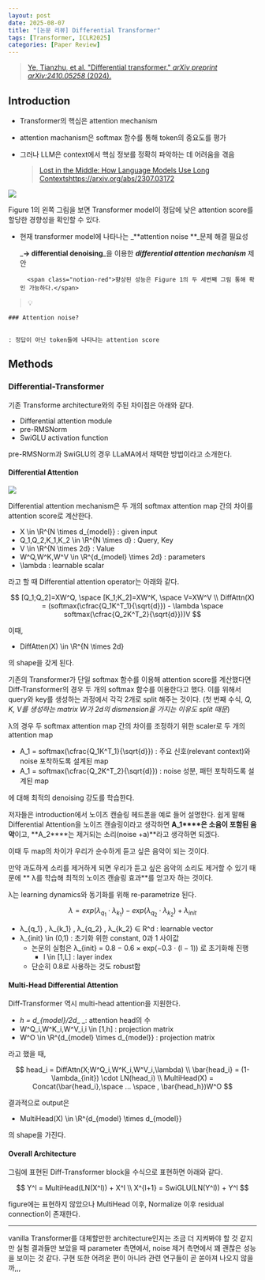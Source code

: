 ```yaml
---
layout: post
date: 2025-08-07
title: "[논문 리뷰] Differential Transformer"
tags: [Transformer, ICLR2025]
categories: [Paper Review]
---
```


> [Ye, Tianzhu, et al. "Differential transformer." ](https://arxiv.org/abs/2410.05258)[_arXiv preprint arXiv:2410.05258_](https://arxiv.org/abs/2410.05258)[ (2024).](https://arxiv.org/abs/2410.05258)



## Introduction

- Transformer의 핵심은 attention mechanism
- attention machanism은 softmax 함수를 통해 token의 중요도를 평가
- 그러나 LLM은 context에서 핵심 정보를 정확히 파악하는 데 어려움을 겪음

	> [Lost in the Middle: How Language Models Use Long Contextshttps://arxiv.org/abs/2307.03172](https://arxiv.org/abs/2307.03172)


![](https://prod-files-secure.s3.us-west-2.amazonaws.com/542b861c-36a8-4051-84e5-8804b6728dba/9083ea56-691a-4752-ae26-47f403431ac8/image.png?X-Amz-Algorithm=AWS4-HMAC-SHA256&X-Amz-Content-Sha256=UNSIGNED-PAYLOAD&X-Amz-Credential=ASIAZI2LB4663PCZZIKL%2F20250822%2Fus-west-2%2Fs3%2Faws4_request&X-Amz-Date=20250822T150058Z&X-Amz-Expires=3600&X-Amz-Security-Token=IQoJb3JpZ2luX2VjEL%2F%2F%2F%2F%2F%2F%2F%2F%2F%2F%2FwEaCXVzLXdlc3QtMiJHMEUCIBGU2t86dQ1Yg6r4ZcYXVuQmRaB2zdJaYou1WDeI7RSWAiEAkuJbqoXCFVz6XDhBwEQs36AKXB14HQodBevZ193mpxIq%2FwMIFxAAGgw2Mzc0MjMxODM4MDUiDJgJlPBjo47waS5SpCrcA3aoHAlcECmnveX%2FZj2c%2FVJA8py7yzJOBZrueTRcHel8UBTAIkzJ0FcsvFmScyyaAjyp3buuHF8ae5y2u8eJ8Xn92C9gUDK7%2B%2B%2BqvgcdAlNfVsRpq6UwJPC7g549thindi556y1MzdCRc9lHm0%2BiBfxhoOk4ZNyo7tULCS0sSuNNOetYQfuSvJAS1exZwqXjfjcXAprWgItRniO1eJnvkS2UKQAwoIselLWmQqqDF%2BylSZIwuRY9KK%2Fe9SuzuHeZdtxA%2FVFIvslQmrIrrV0uUH5NMkap%2Fs2GA9683xgpswc43zt4qiwRv6%2FgkfhDB0D7dUG0vGrgR%2FCfRtUHiQvVSYyOXUfh%2B1vakGdmkiPptzlYpBXcS%2FgMCCn4qIfjmoz4Rvni6xEm4VospWNMhWoQS7Twjot8A2UssyJRkQJ%2F3DA3KUPI6THCcoVn2A1CIep94pyCzdrTMSk8Iyrwaz2bijhbs7BJ6e0ZlIcqNRWJOhWAHFe4JvGYgOtzTqsEQfg%2FVBR15zBOQSzANxmMI%2BE3Po2S7ytrNSPG%2BPu4j6Y01GOGE6Qz1rT20LYRmVraX%2BwUjeX06pwznrBvu0X59biyfFR8uaAxJgBh1Hufcx9VkWzvbqWZ8AZiRih%2F0mZkMNz4ocUGOqUBCsuGpw4%2F8ueTgMor7y0PWEyJ14ENN463P0D8kCIIfZme%2BfiAeHImpguAIn4V5q91hZ4cqvEp6rZJxLxGiwzU%2BkGhGF%2BkUl%2FztLRAYFuPk9l33g7ZxjoyoeGEyse6C3S0xA2ikY9Toyrcm911r2wKBPEkEGpBHAv2YJuD0GvFfTKenOrl4CA%2Fq4OdSjUZSe%2BoA0aqdLjvJCoFzLvapR9zzumPQryq&X-Amz-Signature=04983d5b386e0fba0127159384f5a3dcfc1cc02c14d049ac40c782c830a24506&X-Amz-SignedHeaders=host&x-amz-checksum-mode=ENABLED&x-id=GetObject)


Figure 1의 왼쪽 그림을 보면 Transformer model이 정답에 낮은 attention score를 할당한 경향성을 확인할 수 있다.

- 현재 transformer model에 나타나는 _**attention noise **_문제 해결 필요성

	_**→ differential denoising**_을 이용한 _**differential attention mechanism**_ 제안


		<span class="notion-red">향상된 성능은 Figure 1의 두 세번째 그림 통해 확인 가능하다.</span>


> 💡 


	### Attention noise?


	: 정답이 아닌 token들에 나타나는 attention score



## Methods



### Differential-Transformer


기존 Transforme architecture와의 주된 차이점은 아래와 같다.

- Differential attention module
- pre-RMSNorm
- SwiGLU activation function

pre-RMSNorm과 SwiGLU의 경우 LLaMA에서 채택한 방법이라고 소개한다.



#### Differential Attention


![](https://prod-files-secure.s3.us-west-2.amazonaws.com/542b861c-36a8-4051-84e5-8804b6728dba/116d70b2-1963-4810-9167-f4c7d8a06e8f/image.png?X-Amz-Algorithm=AWS4-HMAC-SHA256&X-Amz-Content-Sha256=UNSIGNED-PAYLOAD&X-Amz-Credential=ASIAZI2LB4663PCZZIKL%2F20250822%2Fus-west-2%2Fs3%2Faws4_request&X-Amz-Date=20250822T150058Z&X-Amz-Expires=3600&X-Amz-Security-Token=IQoJb3JpZ2luX2VjEL%2F%2F%2F%2F%2F%2F%2F%2F%2F%2F%2FwEaCXVzLXdlc3QtMiJHMEUCIBGU2t86dQ1Yg6r4ZcYXVuQmRaB2zdJaYou1WDeI7RSWAiEAkuJbqoXCFVz6XDhBwEQs36AKXB14HQodBevZ193mpxIq%2FwMIFxAAGgw2Mzc0MjMxODM4MDUiDJgJlPBjo47waS5SpCrcA3aoHAlcECmnveX%2FZj2c%2FVJA8py7yzJOBZrueTRcHel8UBTAIkzJ0FcsvFmScyyaAjyp3buuHF8ae5y2u8eJ8Xn92C9gUDK7%2B%2B%2BqvgcdAlNfVsRpq6UwJPC7g549thindi556y1MzdCRc9lHm0%2BiBfxhoOk4ZNyo7tULCS0sSuNNOetYQfuSvJAS1exZwqXjfjcXAprWgItRniO1eJnvkS2UKQAwoIselLWmQqqDF%2BylSZIwuRY9KK%2Fe9SuzuHeZdtxA%2FVFIvslQmrIrrV0uUH5NMkap%2Fs2GA9683xgpswc43zt4qiwRv6%2FgkfhDB0D7dUG0vGrgR%2FCfRtUHiQvVSYyOXUfh%2B1vakGdmkiPptzlYpBXcS%2FgMCCn4qIfjmoz4Rvni6xEm4VospWNMhWoQS7Twjot8A2UssyJRkQJ%2F3DA3KUPI6THCcoVn2A1CIep94pyCzdrTMSk8Iyrwaz2bijhbs7BJ6e0ZlIcqNRWJOhWAHFe4JvGYgOtzTqsEQfg%2FVBR15zBOQSzANxmMI%2BE3Po2S7ytrNSPG%2BPu4j6Y01GOGE6Qz1rT20LYRmVraX%2BwUjeX06pwznrBvu0X59biyfFR8uaAxJgBh1Hufcx9VkWzvbqWZ8AZiRih%2F0mZkMNz4ocUGOqUBCsuGpw4%2F8ueTgMor7y0PWEyJ14ENN463P0D8kCIIfZme%2BfiAeHImpguAIn4V5q91hZ4cqvEp6rZJxLxGiwzU%2BkGhGF%2BkUl%2FztLRAYFuPk9l33g7ZxjoyoeGEyse6C3S0xA2ikY9Toyrcm911r2wKBPEkEGpBHAv2YJuD0GvFfTKenOrl4CA%2Fq4OdSjUZSe%2BoA0aqdLjvJCoFzLvapR9zzumPQryq&X-Amz-Signature=ae7d21cc23c77aa9fc40548c4de017dd02aa40e7ec2259fe4ba56eac66739af0&X-Amz-SignedHeaders=host&x-amz-checksum-mode=ENABLED&x-id=GetObject)


Differential attention mechanism은 두 개의 softmax attention map 간의 차이를 attention score로 계산한다.

- X \in \R^{N \times d\_{model}} : given input
- Q\_1,Q\_2,K\_1,K\_2 \in \R^{N \times d} : Query, Key
- V \in \R^{N \times 2d} : Value
- W^Q,W^K,W^V \in \R^{d\_{model} \times 2d} : parameters
- \lambda : learnable scalar

라고 할 때 Differential attention operator는 아래와 같다.


$$
[Q_1;Q_2]=XW^Q, \space [K_1;K_2]=XW^K, \space V=XW^V \\
DiffAttn(X) = (softmax(\cfrac{Q_1K^T_1}{\sqrt{d}}) - \lambda \space softmax(\cfrac{Q_2K^T_2}{\sqrt{d}}))V
$$


이때,

- DiffAtten(X) \in \R^{N \times 2d}

의 shape을 갖게 된다.


기존의 Transformer가 단일 softmax 함수를 이용해 attention score를 계산했다면 Diff-Transformer의 경우 두 개의 softmax 함수를 이용한다고 했다. 이를 위해서 query와 key를 생성하는 과정에서 각각 2개로 split 해주는 것이다. <span class="notion-red">(첫 번째 수식, </span><span class="notion-red">_Q, K, V를 생성하는 matrix W가 2d의 dismension을 가지는 이유도 split 때문_</span><span class="notion-red">)</span>


 λ의 경우 두 softmax attention map 간의 차이를 조정하기 위한 scaler로 두 개의 attention map

- A\_1 = softmax(\cfrac{Q\_1K^T\_1}{\sqrt{d}}) : 주요 신호(relevant context)와 noise 포착하도록 설계된 map
- A\_1 = softmax(\cfrac{Q\_2K^T\_2}{\sqrt{d}}) : noise 성분, 패턴 포착하도록 설계된 map 

에 대해 최적의 denoising 강도를 학습한다.


저자들은 introduction에서 노이즈 캔슬링 헤드폰을 예로 들어 설명한다. 쉽게 말해 Differential Attention을 노이즈 캔슬링이라고 생각하면 **A\_1****은 소음이 포함된 음악**이고, **A\_2****는 제거되는 소리(noise +a)**라고 생각하면 되겠다. 


이때 두 map의 차이가 우리가 순수하게 듣고 싶은 음악이 되는 것이다. 


만약 과도하게 소리를 제거하게 되면 우리가 듣고 싶은 음악의 소리도 제거할 수 있기 때문에 ** λ를 학습해 최적의 노이즈 캔슬링 효과**를 얻고자 하는 것이다.


λ는 learning dynamics와 동기화를 위해 re-parametrize 된다.


$$
\lambda = exp(\lambda_{q_1} \cdot \lambda_{k_1}) - exp(\lambda_{q_2} \cdot \lambda_{k_2}) + \lambda_{init}
$$

- λ\_{q\_1} , λ\_{k\_1} , λ\_{q\_2} , λ\_{k\_2} ∈ R^d : learnable vector
- λ\_{init} \in (0,1) : 초기화 위한 constant, 0과 1 사이값
	- 논문의 실험은 λ\_{init} = 0.8 − 0.6 × exp(−0.3 · (l − 1)) 로 초기화해 진행
		- l \in [1,L] : layer index
	- 단순히 0.8로 사용하는 것도 robust함


#### **Multi-Head Differential Attention**


Diff-Transformer 역시 multi-head attention을 지원한다.

- _h = d\_{model}/2d__ _: attention head의 수
- W^Q\_i,W^K\_i,W^V\_i,i \in [1,h] : projection matrix
- W^O \in \R^{d\_{model} \times d\_{model}} : projection matrix

라고 했을 때,


$$
head_i = DiffAttn(X;W^Q_i,W^K_i,W^V_i,\lambda) \\
\bar{head_i} = (1-\lambda_{init}) \cdot LN(head_i) \\
MultiHead(X) = Concat(\bar{head_i},\space ... \space , \bar{head_h})W^O
$$


결과적으로 output은

- MultiHead(X) \in \R^{d\_{model} \times d\_{model}}

의 shape을 가진다.



#### Overall Architecture


그림에 표현된 Diff-Transformer block을 수식으로 표현하면 아래와 같다.


$$
Y^l = MultiHead(LN(X^l)) + X^l \\
X^{l+1} = SwiGLU(LN(Y^l)) + Y^l
$$


figure에는 표현하지 않았으나 MultiHead 이후, Normalize 이후 residual connection이 존재한다.


---


vanilla Transformer를 대체할만한 architecture인지는 조금 더 지켜봐야 할 것 같지만 실험 결과들만 보았을 때 parameter 측면에서, noise 제거 측면에서 꽤 괜찮은 성능을 보이는 것 같다. 구현 또한 어려운 편이 아니라 관련 연구들이 곧 쏟아져 나오지 않을까,,,

